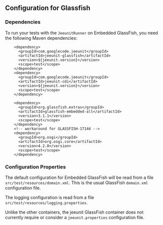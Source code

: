 ## Configuration for Glassfish ##

### Dependencies ###
To run your tests with the `JeeunitRunner` on Embedded GlassFish, you need the following Maven dependencies:

```
    <dependency>
      <groupId>com.googlecode.jeeunit</groupId>
      <artifactId>jeeunit-glassfish</artifactId>
      <version>${jeeunit.version}</version>
      <scope>test</scope>
    </dependency>
    <dependency>
      <groupId>com.googlecode.jeeunit</groupId>
      <artifactId>jeeunit-cdi</artifactId>
      <version>${jeeunit.version}</version>
      <scope>test</scope>
    </dependency>

    <dependency>
      <groupId>org.glassfish.extras</groupId>
      <artifactId>glassfish-embedded-all</artifactId>
      <version>3.1.1</version>
      <scope>test</scope>
    </dependency>
    <!-- workaround for GLASSFISH-17144 -->
    <dependency>
      <groupId>org.osgi</groupId>
      <artifactId>org.osgi.core</artifactId>
      <version>4.2.0</version>
      <scope>test</scope>
    </dependency>

```


### Configuration Properties ###

The default configuration for Embedded GlassFish will be read from a file `src/test/resources/domain.xml`. This is the usual GlassFish `domain.xml` configuration file.

The logging configuration is read from a file `src/test/resources/logging.properties`.

Unlike the other containers, the jeeunit GlassFish container does not currently require or consider a `jeeunit.properties` configuration file.